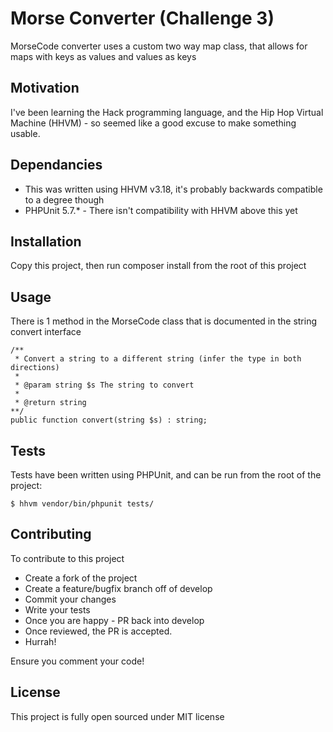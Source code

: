 # Morse Converter (Challenge 3) #

MorseCode converter uses a custom two way map class, that allows for maps with keys as values and values as keys

## Motivation ##
I've been learning the Hack programming language, and the Hip Hop Virtual Machine (HHVM) - so seemed like a good excuse to make something usable.

## Dependancies ##

- This was written using HHVM v3.18, it's probably backwards compatible to a degree though
- PHPUnit 5.7.* - There isn't compatibility with HHVM above this yet


## Installation ##

Copy this project, then run composer install from the root of this project

## Usage ##
There is 1 method in the MorseCode class that is documented in the string convert interface

```
/**
 * Convert a string to a different string (infer the type in both directions)
 *
 * @param string $s The string to convert
 *
 * @return string
**/
public function convert(string $s) : string;

```

## Tests ##

Tests have been written using PHPUnit, and can be run from the root of the project:
```
$ hhvm vendor/bin/phpunit tests/
```

## Contributing ##

To contribute to this project

- Create a fork of the project
- Create a feature/bugfix branch off of develop
- Commit your changes
- Write your tests
- Once you are happy - PR back into develop
- Once reviewed, the PR is accepted.
- Hurrah!

Ensure you comment your code!

## License ##
This project is fully open sourced under MIT license
